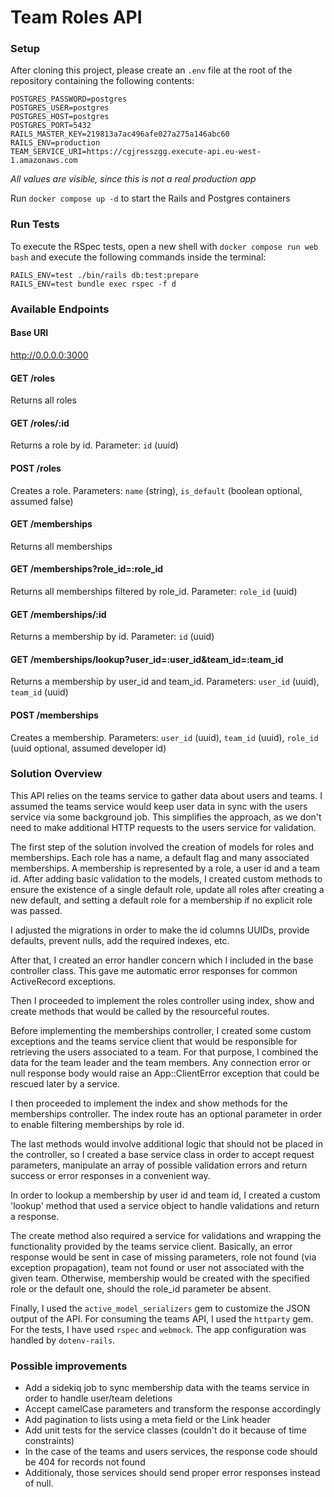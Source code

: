# Team Roles API

### Setup

After cloning this project, please create an `.env` file at the root of the repository containing the following contents:

```
POSTGRES_PASSWORD=postgres
POSTGRES_USER=postgres
POSTGRES_HOST=postgres
POSTGRES_PORT=5432
RAILS_MASTER_KEY=219813a7ac496afe027a275a146abc60
RAILS_ENV=production
TEAM_SERVICE_URI=https://cgjresszgg.execute-api.eu-west-1.amazonaws.com

```

*All values are visible, since this is not a real production app*

Run `docker compose up -d` to start the Rails and Postgres containers

### Run Tests

To execute the RSpec tests, open a new shell with `docker compose run web bash` and execute the following commands inside the terminal:

```
RAILS_ENV=test ./bin/rails db:test:prepare
RAILS_ENV=test bundle exec rspec -f d
```

### Available Endpoints

#### Base URI
http://0.0.0.0:3000

#### GET /roles
Returns all roles

#### GET /roles/:id
Returns a role by id. Parameter: `id` (uuid)

#### POST /roles
Creates a role. Parameters: `name` (string), `is_default` (boolean optional, assumed false)

#### GET /memberships
Returns all memberships

#### GET /memberships?role_id=:role_id
Returns all memberships filtered by role_id. Parameter: `role_id` (uuid)

#### GET /memberships/:id
Returns a membership by id. Parameter: `id` (uuid)

#### GET /memberships/lookup?user_id=:user_id&team_id=:team_id
Returns a membership by user_id and team_id. Parameters: `user_id` (uuid), `team_id` (uuid)

#### POST /memberships
Creates a membership. Parameters: `user_id` (uuid), `team_id` (uuid), `role_id` (uuid optional, assumed developer id)

### Solution Overview

This API relies on the teams service to gather data about users and teams. I assumed the teams service would keep user data in sync with the users service via some background job. This simplifies the approach, as we don't need to make additional HTTP requests to the users service for validation.

The first step of the solution involved the creation of models for roles and memberships. Each role has a name, a default flag and many associated memberships. A membership is represented by a role, a user id and a team id. After adding basic validation to the models, I created custom methods to ensure the existence of a single default role, update all roles after creating a new default, and setting a default role for a membership if no explicit role was passed.

I adjusted the migrations in order to make the id columns UUIDs, provide defaults, prevent nulls, add the required indexes, etc.

After that, I created an error handler concern which I included in the base controller class. This gave me automatic error responses for common ActiveRecord exceptions.

Then I proceeded to implement the roles controller using index, show and create methods that would be called by the resourceful routes.

Before implementing the memberships controller, I created some custom exceptions and the teams service client that would be responsible for retrieving the users associated to a team. For that purpose, I combined the data for the team leader and the team members. Any connection error or null response body would raise an App::ClientError exception that could be rescued later by a service.

I then proceeded to implement the index and show methods for the memberships controller. The index route has an optional parameter in order to enable filtering memberships by role id.

The last methods would involve additional logic that should not be placed in the controller, so I created a base service class in order to accept request parameters, manipulate an array of possible validation errors and return success or error responses in a convenient way.

In order to lookup a membership by user id and team id, I created a custom 'lookup' method that used a service object to handle validations and return a response.

The create method also required a service for validations and wrapping the functionality provided by the teams service client. Basically, an error response would be sent in case of missing parameters, role not found (via exception propagation), team not found or user not associated with the given team. Otherwise, membership would be created with the specified role or the default one, should the role_id parameter be absent.

Finally, I used the `active_model_serializers` gem to customize the JSON output of the API. For consuming the teams API, I used the `httparty` gem. For the tests, I have used `rspec` and `webmock`. The app configuration was handled by `dotenv-rails`.

### Possible improvements

- Add a sidekiq job to sync membership data with the teams service in order to handle user/team deletions
- Accept camelCase parameters and transform the response accordingly
- Add pagination to lists using a meta field or the Link header
- Add unit tests for the service classes (couldn't do it because of time constraints)
- In the case of the teams and users services, the response code should be 404 for records not found
- Additionaly, those services should send proper error responses instead of null.